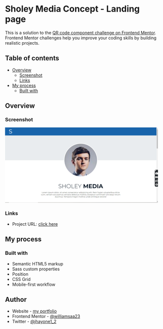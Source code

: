 # Sholey Media Concept - Landing page

This is a solution to the [QR code component challenge on Frontend Mentor](https://www.frontendmentor.io/challenges/qr-code-component-iux_sIO_H). Frontend Mentor challenges help you improve your coding skills by building realistic projects.

## Table of contents

- [Overview](#overview)
  - [Screenshot](#screenshot)
  - [Links](#links)
- [My process](#my-process)
  - [Built with](#built-with)

## Overview

### Screenshot

![](./screenshot.png)

### Links

- Project URL: [click here](https://musical-lebkuchen-d28c7d.netlify.app/)

## My process

### Built with

- Semantic HTML5 markup
- Sass custom properties
- Position
- CSS Grid
- Mobile-first workflow

## Author

- Website - [my portfolio](https://dev-jamiu.netlify.app/)
- Frontend Mentor - [@williamsaa23](https://www.frontendmentor.io/profile/williamsaa23)
- Twitter - [@jhayone1_2](https://www.twitter.com/jhayone1_2)
